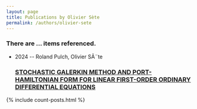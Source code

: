 ```yaml
---
layout: page
title: Publications by Olivier Sète
permalink: /authors/olivier-sete
---
```


<h3 id="number-posts">There are ... items referenced.</h3>
<ul class="post-list">
<li><span class='post-meta'>2024 -- Roland Pulch, Olivier SÃ¨te</span><h3><a class='post-link' href="{{ site.baseurl }}/stochastic-galerkin-method-and-port-hamiltonian-form-for-linear-first-order-ordinary-differential-equations">STOCHASTIC GALERKIN METHOD AND PORT-HAMILTONIAN FORM FOR LINEAR FIRST-ORDER ORDINARY DIFFERENTIAL EQUATIONS</a></h3></li>

</ul>
{% include count-posts.html %}
